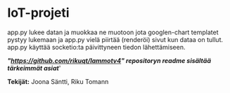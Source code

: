 # IoT-projeti
app.py lukee datan ja muokkaa ne muotoon jota googlen-chart templatet pystyy lukemaan ja app.py vielä piirtää (renderöi) sivut kun dataa on tullut. 
app.py käyttää socketio:ta päivittyneen tiedon lähettämiseen.

***"https://github.com/rikuqt/lammotv4" repositoryn readme sisältää tärkeimmät asiat***'

**Tekijät:** Joona Säntti, Riku Tomann
